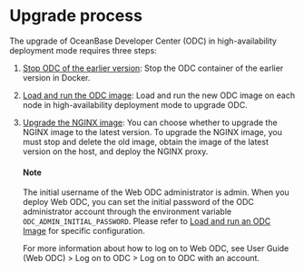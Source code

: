 Upgrade process 
====================================



The upgrade of OceanBase Developer Center (ODC) in high-availability deployment mode requires three steps:

1. [Stop ODC of the earlier version](../4.upgrade-high-availability-odc/2.ha-odc-stop-the-old-odc-version.md): Stop the ODC container of the earlier version in Docker.

   

2. [Load and run the ODC image](../4.upgrade-high-availability-odc/3.upgrade-load-and-run-ha-odc-images.md): Load and run the new ODC image on each node in high-availability deployment mode to upgrade ODC.

   

3. [Upgrade the NGINX image](../4.upgrade-high-availability-odc/4.upgrade-nginx-image.md): You can choose whether to upgrade the NGINX image to the latest version. To upgrade the NGINX image, you must stop and delete the old image, obtain the image of the latest version on the host, and deploy the NGINX proxy. 

    <main id="notice" type='explain'>
    <h4>Note</h4>
    <p>The initial username of the Web ODC administrator is admin. When you deploy Web ODC, you can set the initial password of the ODC administrator account through the environment variable <code>ODC_ADMIN_INITIAL_PASSWORD</code>. Please refer to <a href="../4.upgrade-high-availability-odc/3.upgrade-load-and-run-ha-odc-images.md">Load and run an ODC Image</a> for specific configuration.</p>
    </main>

     For more information about how to log on to Web ODC, see User Guide (Web ODC) > Log on to ODC > Log on to ODC with an account.
     
   

   
   








